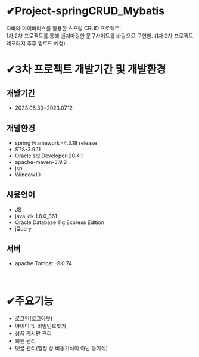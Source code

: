 # ✔Project-springCRUD_Mybatis
자바와 마이바티스를 활용한 스프링 CRUD 프로젝트.<br>
1차,2차 프로젝트를 통해 벤치마킹한 문구사이트를 바탕으로 구현함.
(1차 2차 프로젝트 레포리지 추후 업로드 예정)
<br>

# ✔3차 프로젝트 개발기간 및 개발환경

## 개발기간
- 2023.06.30~2023.07.12

## 개발환경
- spring Framework -4.3.18 release
- STS-3.9.11
- Oracle sql Developer-20.4.1
- apache-maven-3.9.2
- jsp
- Window10

## 사용언어
- JS
- java jdk 1.8.0_361
- Oracle Database 11g Express Edition
- jQuery

## 서버
- apache Tomcat -9.0.74
<br>

# ✔주요기능
- 로그인(로그아웃)
- 아이디 및 비밀번호찾기
- 상품 게시판 관리
- 회원 관리
- 댓글 관리(일정 상 비동기식이 아닌 동기식)


